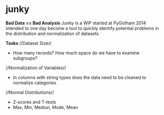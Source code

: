junky
=====

**Bad Data == Bad Analysis**
Junky is a WiP started at PyGotham 2014 intended to one day become a tool to quickly identify potential problems in the distribution and normalization of datasets.

**Tasks**
//Dataset Size//
  - How many records? How much space do we have to examine subgroups?
  
//Normalization of Variables//
  - In columns with string types does the data need to be cleaned to normalize categories

//Normal Distributions//
  - Z-scores and T-tests
  - Max, Min, Mediun, Mode, Mean
